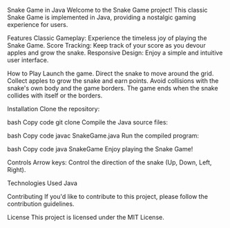 Snake Game in Java
Welcome to the Snake Game project! This classic Snake Game is implemented in Java, providing a nostalgic gaming experience for users.

Features
Classic Gameplay: Experience the timeless joy of playing the Snake Game.
Score Tracking: Keep track of your score as you devour apples and grow the snake.
Responsive Design: Enjoy a simple and intuitive user interface.

How to Play
Launch the game.
Direct the snake to move around the grid.
Collect apples to grow the snake and earn points.
Avoid collisions with the snake's own body and the game borders.
The game ends when the snake collides with itself or the borders.

Installation
Clone the repository:

bash
Copy code
git clone 
Compile the Java source files:

bash
Copy code
javac SnakeGame.java
Run the compiled program:

bash
Copy code
java SnakeGame
Enjoy playing the Snake Game!

Controls
Arrow keys: Control the direction of the snake (Up, Down, Left, Right).

Technologies Used
Java

Contributing
If you'd like to contribute to this project, please follow the contribution guidelines.

License
This project is licensed under the MIT License.
